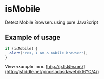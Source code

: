 isMobile
========

Detect Mobile Browsers using pure JavaScript

## Example of usage

```js
if (isMobile) {
  alert("Yes, I am a mobile browser");
}
```

View example here: [http://jsfiddle.net/](http://jsfiddle.net/pinceladasdaweb/kt6YC/4/)
